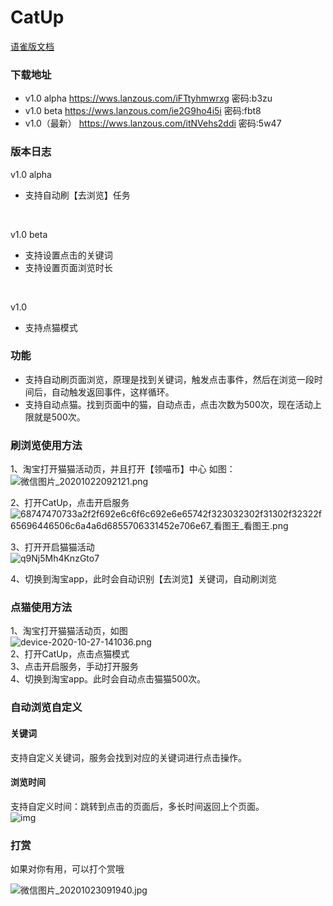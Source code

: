 # CatUp


[语雀版文档](https://www.yuque.com/docs/share/3d53aef3-1209-4b5a-beb5-aefccc32c14a)

### 下载地址
- v1.0 alpha 
https://wws.lanzous.com/iFTtyhmwrxg
密码:b3zu
- v1.0 beta
https://wws.lanzous.com/ie2G9ho4i5i
密码:fbt8
- v1.0（最新） 
https://wws.lanzous.com/itNVehs2ddi
密码:5w47

### 版本日志
v1.0 alpha
- 支持自动刷【去浏览】任务
<br>

v1.0 beta
- 支持设置点击的关键词
- 支持设置页面浏览时长
<br>

v1.0 
- 支持点猫模式

### 功能
- 支持自动刷页面浏览，原理是找到关键词，触发点击事件，然后在浏览一段时间后，自动触发返回事件，这样循环。
- 支持自动点猫。找到页面中的猫，自动点击，点击次数为500次，现在活动上限就是500次。



### 刷浏览使用方法

1、淘宝打开猫猫活动页，并且打开【领喵币】中心
如图：
<br>
![微信图片_20201022092121.png](https://i.loli.net/2020/10/23/cFSaMtyDh56zlOm.png)

2、打开CatUp，点击开启服务
<br>
![68747470733a2f2f692e6c6f6c692e6e65742f323032302f31302f32322f65696446506c6a4a6d6855706331452e706e67_看图王_看图王.png](https://i.loli.net/2020/10/23/1jYwhk8zaqyrmS4.png)

3、打开开启猫猫活动
<br>
![q9Nj5Mh4KnzGto7](https://i.loli.net/2020/10/23/Ld4WzlZDK6UVEtP.jpg)

4、切换到淘宝app，此时会自动识别【去浏览】关键词，自动刷浏览

### 点猫使用方法
1、淘宝打开猫猫活动页，如图
<br>
![device-2020-10-27-141036.png](https://i.loli.net/2020/10/27/XrqFYoTROc2bzxg.png)
<br>
2、打开CatUp，点击点猫模式
<br>
3、点击开启服务，手动打开服务
<br>
4、切换到淘宝app。此时会自动点击猫猫500次。

### 自动浏览自定义
#### 关键词
支持自定义关键词，服务会找到对应的关键词进行点击操作。

#### 浏览时间
支持自定义时间：跳转到点击的页面后，多长时间返回上个页面。
<br>
![img](https://i.loli.net/2020/10/23/cZ2mDLKg6BkvP8G.png)

### 打赏
如果对你有用，可以打个赏哦

![微信图片_20201023091940.jpg](https://i.loli.net/2020/10/23/xsdZRzuI2hCNbig.jpg)
